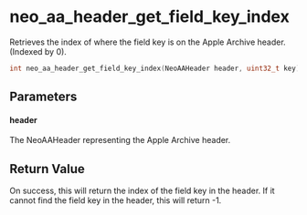 # neo_aa_header_get_field_key_index
Retrieves the index of where the field key is on the Apple Archive header. (Indexed by 0).

```c
int neo_aa_header_get_field_key_index(NeoAAHeader header, uint32_t key);
```

## Parameters

#### header

The NeoAAHeader representing the Apple Archive header.

## Return Value

On success, this will return the index of the field key in the header. If it cannot find the field key in the header, this will return -1.
